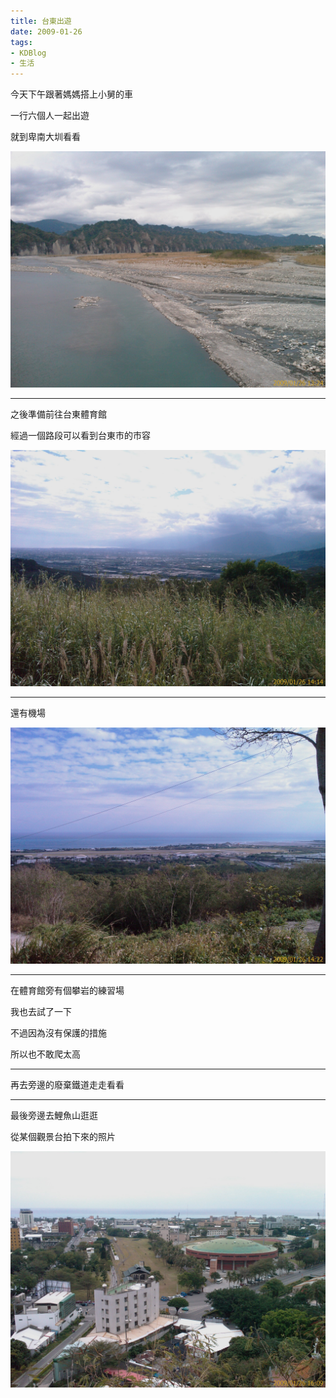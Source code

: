 ```yaml
---
title: 台東出遊
date: 2009-01-26
tags:
- KDBlog
- 生活
---
```

今天下午跟著媽媽搭上小舅的車

一行六個人一起出遊

就到卑南大圳看看

![](IMAG0260.jpg)

---

之後準備前往台東體育館

經過一個路段可以看到台東市的市容

![](IMAG0261.jpg)

---

還有機場

![](IMAG0262.jpg)

---

在體育館旁有個攀岩的練習場

我也去試了一下

不過因為沒有保護的措施

所以也不敢爬太高

---

再去旁邊的廢棄鐵道走走看看

---

最後旁邊去鯉魚山逛逛

從某個觀景台拍下來的照片

![](IMAG0263.jpg)

